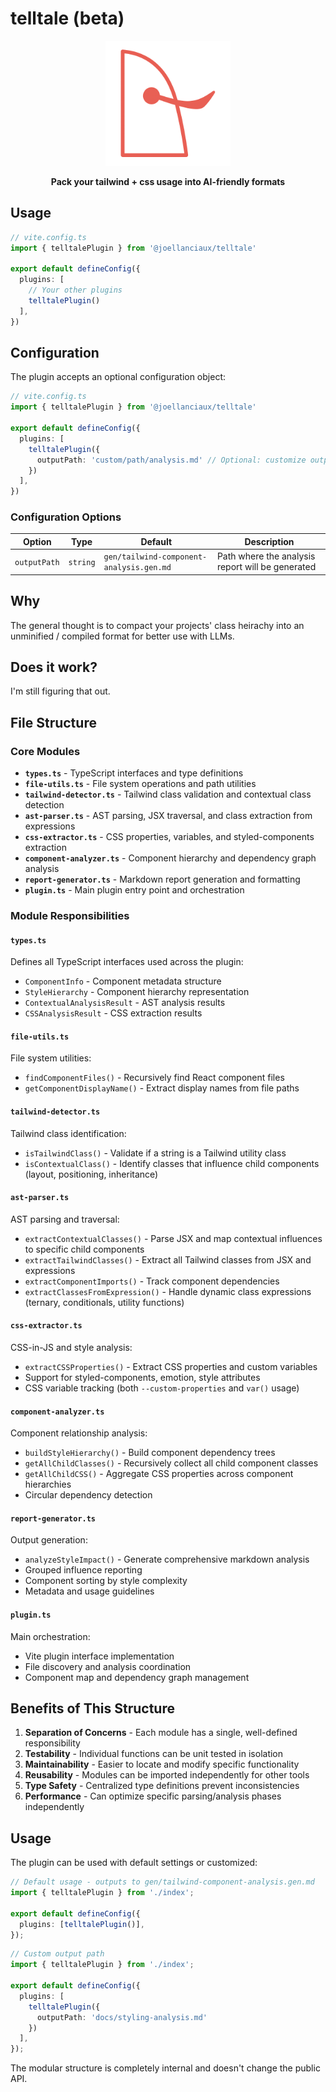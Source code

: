 # telltale (beta)

<div align="center">
  <img src="https://raw.githubusercontent.com/joellanciaux/telltale/master/media/logo.png" alt="Telltale" width="auto" height="200" />
  <p align="center">
    <b>Pack your tailwind + css usage into AI-friendly formats</b>
  </p>
</div>

## Usage

```typescript
// vite.config.ts
import { telltalePlugin } from '@joellanciaux/telltale'

export default defineConfig({
  plugins: [
    // Your other plugins
    telltalePlugin()
  ],
})
```

## Configuration

The plugin accepts an optional configuration object:

```typescript
// vite.config.ts
import { telltalePlugin } from '@joellanciaux/telltale'

export default defineConfig({
  plugins: [
    telltalePlugin({
      outputPath: 'custom/path/analysis.md' // Optional: customize output file path
    })
  ],
})
```

### Configuration Options

| Option | Type | Default | Description |
|--------|------|---------|-------------|
| `outputPath` | `string` | `gen/tailwind-component-analysis.gen.md` | Path where the analysis report will be generated |

## Why
The general thought is to compact your projects' class heirachy into an unminified / compiled format for better use with LLMs. 

## Does it work?
I'm still figuring that out.

## File Structure

### Core Modules

- **`types.ts`** - TypeScript interfaces and type definitions
- **`file-utils.ts`** - File system operations and path utilities
- **`tailwind-detector.ts`** - Tailwind class validation and contextual class detection
- **`ast-parser.ts`** - AST parsing, JSX traversal, and class extraction from expressions
- **`css-extractor.ts`** - CSS properties, variables, and styled-components extraction
- **`component-analyzer.ts`** - Component hierarchy and dependency graph analysis
- **`report-generator.ts`** - Markdown report generation and formatting
- **`plugin.ts`** - Main plugin entry point and orchestration

### Module Responsibilities

#### `types.ts`
Defines all TypeScript interfaces used across the plugin:
- `ComponentInfo` - Component metadata structure
- `StyleHierarchy` - Component hierarchy representation
- `ContextualAnalysisResult` - AST analysis results
- `CSSAnalysisResult` - CSS extraction results

#### `file-utils.ts`
File system utilities:
- `findComponentFiles()` - Recursively find React component files
- `getComponentDisplayName()` - Extract display names from file paths

#### `tailwind-detector.ts`
Tailwind class identification:
- `isTailwindClass()` - Validate if a string is a Tailwind utility class
- `isContextualClass()` - Identify classes that influence child components (layout, positioning, inheritance)

#### `ast-parser.ts`
AST parsing and traversal:
- `extractContextualClasses()` - Parse JSX and map contextual influences to specific child components
- `extractTailwindClasses()` - Extract all Tailwind classes from JSX and expressions
- `extractComponentImports()` - Track component dependencies
- `extractClassesFromExpression()` - Handle dynamic class expressions (ternary, conditionals, utility functions)

#### `css-extractor.ts`
CSS-in-JS and style analysis:
- `extractCSSProperties()` - Extract CSS properties and custom variables
- Support for styled-components, emotion, style attributes
- CSS variable tracking (both `--custom-properties` and `var()` usage)

#### `component-analyzer.ts`
Component relationship analysis:
- `buildStyleHierarchy()` - Build component dependency trees
- `getAllChildClasses()` - Recursively collect all child component classes
- `getAllChildCSS()` - Aggregate CSS properties across component hierarchies
- Circular dependency detection

#### `report-generator.ts`
Output generation:
- `analyzeStyleImpact()` - Generate comprehensive markdown analysis
- Grouped influence reporting
- Component sorting by style complexity
- Metadata and usage guidelines

#### `plugin.ts`
Main orchestration:
- Vite plugin interface implementation
- File discovery and analysis coordination
- Component map and dependency graph management

## Benefits of This Structure

1. **Separation of Concerns** - Each module has a single, well-defined responsibility
2. **Testability** - Individual functions can be unit tested in isolation
3. **Maintainability** - Easier to locate and modify specific functionality
4. **Reusability** - Modules can be imported independently for other tools
5. **Type Safety** - Centralized type definitions prevent inconsistencies
6. **Performance** - Can optimize specific parsing/analysis phases independently

## Usage

The plugin can be used with default settings or customized:

```typescript
// Default usage - outputs to gen/tailwind-component-analysis.gen.md
import { telltalePlugin } from './index';

export default defineConfig({
  plugins: [telltalePlugin()],
});
```

```typescript
// Custom output path
import { telltalePlugin } from './index';

export default defineConfig({
  plugins: [
    telltalePlugin({
      outputPath: 'docs/styling-analysis.md'
    })
  ],
});
```

The modular structure is completely internal and doesn't change the public API. 